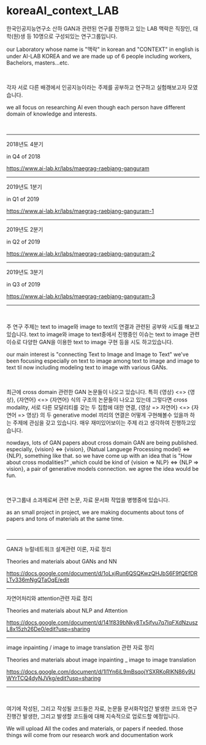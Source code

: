 # koreaAI_context_LAB

한국인공지능연구소 산하 GAN과 관련된 연구를 진행하고 있는
LAB 맥락은 직장인, 대학(원)생 등 10명으로 구성되있는 연구그룹입니다.

our Laboratory whose name is "맥락" in korean and "CONTEXT" in english is under AI-LAB KOREA 
and we are made up of 6 people including workers, Bachelors, masters...etc.

&nbsp;
&nbsp;
&nbsp;

각자 서로 다른 배경에서 인공지능이라는 주제를 공부하고 연구하고 실험해보고자 모였습니다.

we all focus on researching AI even though each person have different domain of knowledge and interests.

&nbsp;
&nbsp;
&nbsp;

<hr/>

2018년도 4분기 

in Q4 of 2018 

https://www.ai-lab.kr/labs/maegrag-raebjang-ganguram

<hr/>

2019년도 1분기

in Q1 of 2019

https://www.ai-lab.kr/labs/maegrag-raebjang-ganguram-1 

<hr/>

2019년도 2분기

in Q2 of 2019

https://www.ai-lab.kr/labs/maegrag-raebjang-ganguram-2

<hr/>

2019년도 3분기

in Q3 of 2019

https://www.ai-lab.kr/labs/maegrag-raebjang-ganguram-3

<hr/>
&nbsp;
&nbsp;
&nbsp;

주 연구 주제는 text to image와 image to text의 연결과 관련된 공부와 시도를 해보고있습니다.
text to image와 image to text중에서 진행중인 이슈는 text to image 관련 이슈로
다양한 GAN을 이용한 text to image 구현 등을 시도 하고있습니다.

our main interest is "connecting Text to Image and Image to Text"
we've been focusing especially on text to image among text to image and image to text til now
including modeling text to image with various GANs.

&nbsp;
&nbsp;
&nbsp;

최근에 cross domain 관련한 GAN 논문들이 나오고 있습니다.
특히 {영상} <=> {영상}, {자연어} <=> {자연어} 식의 구조의 논문들이 나오고 있는데
그렇다면 cross modality, 서로 다른 모달리티를 갖는 두 집합에 대한 연결,
{영상 => 자연어} <=> {자연어 => 영상} 의 두 generative model 끼리의 연결은 어떻게 구현해볼수 있을까 하는 주제에 관심을 갖고 있습니다.
매우 재미있어보이는 주제 라고 생각하여 진행하고있습니다.

nowdays, lots of GAN papers about cross domain GAN are being published.
especially, {vision} <=> {vision}, {Natual Languege Processing model} <=> {NLP}, something like that.
so we have come up with an idea that is "How about cross modalities?"
,which could be kind of {vision => NLP} <=> {NLP => vision}, a pair of  generative models connection.
we agree the idea would be fun.

&nbsp;
&nbsp;
&nbsp;

연구그룹내 소과제로써 관련 논문, 자료 문서화 작업을 병행중에 있습니다.

as an small project in project, we are making documents about tons of papers and tons of materials at the same time.

&nbsp;
&nbsp;
&nbsp;

<hr/>

GAN과 뉴럴네트워크 설계관련 이론, 자료 정리

Theories and materials about GANs and NN

https://docs.google.com/document/d/1oLxjRun6QSQKwzQHJbS6F9fQEfDRLTv336mNgQTaOqE/edit

<hr/>

자연어처리와 attention관련 자료 정리

Theories and materials about NLP and Attention

https://docs.google.com/document/d/141f839bNky8Tx5jfvu7q7IqFXdNzuszL8x15zh26De0/edit?usp=sharing

<hr/>

image inpainting / image to image translation 관련 자료 정리

Theories and materials about image inpainting _ image to image translation

https://docs.google.com/document/d/1l1Yn6iL9mBsqojYSXRKoRlKN86y9UWYrTCQ4dyNJVkg/edit?usp=sharing

<hr/>

&nbsp;
&nbsp;
&nbsp;

여기에 작성된, 그리고 작성될 코드들은 자료, 논문들 문서화작업간 발생한 코드와
연구진행간 발생한, 그리고 발생할 코드들에 대해 지속적으로 업로드할 예정입니다.

We will upload All the codes and materials, or papers if needed.
those things will come from our research work and documentation work
